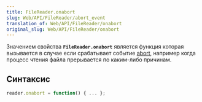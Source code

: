 ```yaml
---
title: FileReader.onabort
slug: Web/API/FileReader/abort_event
translation_of: Web/API/FileReader/onabort
original_slug: Web/API/FileReader/onabort
---
```


Значением свойства **`FileReader.onabort`** является функция которая вызывается в случае если срабатывает событие [abort](/ru/docs/Web/Events/abort), например когда процесс чтения файла прерывается по каким-либо причинам.

## Синтаксис

```js
reader.onabort = function() { ... };
```
